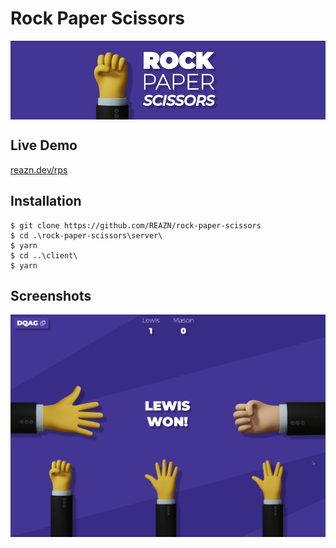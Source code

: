 # Rock Paper Scissors

<p align="center">
  <img align="center" src="https://github.com/REAZN/rock-paper-scissors/blob/master/client/public/images/screenshots/logolarge.png?raw=true">
</p>

## Live Demo
[reazn.dev/rps](https://reazn.dev/rps/)

## Installation

```
$ git clone https://github.com/REAZN/rock-paper-scissors
$ cd .\rock-paper-scissors\server\
$ yarn
$ cd ..\client\
$ yarn
```

## Screenshots
<p align="center">
  <img align="center" src="https://github.com/REAZN/rock-paper-scissors/blob/master/client/public/images/screenshots/gamescreen.png?raw=true">
</p>

